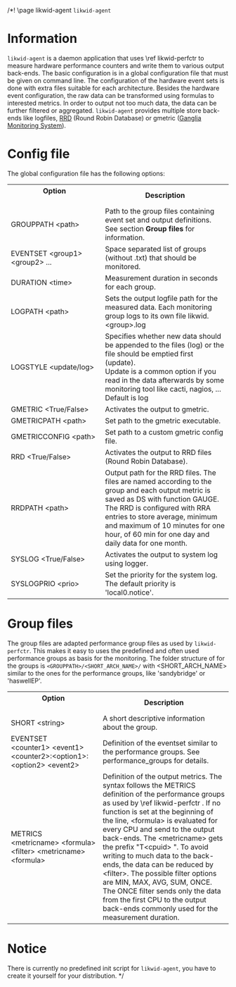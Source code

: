 /*! \page likwid-agent <CODE>likwid-agent</CODE>

<H1>Information</H1>
<CODE>likwid-agent</CODE> is a daemon application that uses \ref likwid-perfctr to measure hardware performance counters and write them to various output back-ends. The basic configuration is in a global configuration file that must be given on command line. The configuration of the hardware event sets is done with extra files suitable for each architecture. Besides the hardware event configuration, the raw data can be transformed using formulas to interested metrics. In order to output not too much data, the data can be further filtered or aggregated. <CODE>likwid-agent</CODE> provides multiple store back-ends like logfiles, <A HREF="https://oss.oetiker.ch/rrdtool/">RRD</A> (Round Robin Database) or gmetric (<A HREF="http://ganglia.sourceforge.net/">Ganglia Monitoring System</A>).

<H1>Config file</H1>
The global configuration file has the following options:
<TABLE>
<TR>
  <TH>Option
&nbsp;&nbsp;&nbsp;&nbsp;&nbsp;&nbsp;&nbsp;&nbsp;&nbsp;&nbsp;&nbsp;&nbsp;&nbsp;&nbsp;&nbsp;&nbsp;&nbsp;&nbsp;&nbsp;&nbsp;&nbsp;&nbsp;&nbsp;&nbsp;&nbsp;&nbsp;&nbsp;&nbsp;&nbsp;&nbsp;&nbsp;&nbsp;&nbsp;&nbsp;&nbsp;&nbsp;&nbsp;&nbsp;&nbsp;&nbsp;&nbsp;&nbsp;&nbsp;&nbsp;&nbsp;
</TH>
  <TH>Description</TH>
</TR>
<TR>
  <TD>GROUPPATH &lt;path&gt;</TD>
  <TD>Path to the group files containing event set and output definitions. See section <B>Group files</B> for information.</TD>
</TR>
<TR>
  <TD>EVENTSET &lt;group1&gt; &lt;group2&gt; ...</TD>
  <TD>Space separated list of groups (without .txt) that should be monitored.</TD>
</TR>
<TR>
  <TD>DURATION &lt;time&gt;</TD>
  <TD>Measurement duration in seconds for each group.</TD>
</TR>
<TR>
  <TD>LOGPATH &lt;path&gt;</TD>
  <TD>Sets the output logfile path for the measured data. Each monitoring group logs to its own file likwid.&lt;group&gt;.log</TD>
</TR>
<TR>
  <TD>LOGSTYLE &lt;update/log&gt;</TD>
  <TD>Specifies whether new data should be appended to the files (log) or the file should be emptied first (update).<BR> Update is a common option if you read in the data afterwards by some monitoring tool like cacti, nagios, ... Default is log</TD>
</TR>
<TR>
  <TD>GMETRIC &lt;True/False&gt;</TD>
  <TD>Activates the output to gmetric.</TD>
</TR>
<TR>
  <TD>GMETRICPATH &lt;path&gt;</TD>
  <TD>Set path to the gmetric executable.</TD>
</TR>
<TR>
  <TD>GMETRICCONFIG &lt;path&gt;</TD>
  <TD>Set path to a custom gmetric config file.</TD>
</TR>
<TR>
  <TD>RRD &lt;True/False&gt;</TD>
  <TD>Activates the output to RRD files (Round Robin Database).</TD>
</TR>
<TR>
  <TD>RRDPATH &lt;path&gt;</TD>
  <TD>Output path for the RRD files. The files are named according to the group and each output metric is saved as DS with function GAUGE. The RRD is configured with RRA entries to store average, minimum and maximum of 10 minutes for one hour, of 60 min for one day and daily data for one month.</TD>
</TR>
<TR>
  <TD>SYSLOG &lt;True/False&gt;</TD>
  <TD>Activates the output to system log using logger.</TD>
</TR>
<TR>
  <TD>SYSLOGPRIO &lt;prio&gt;</TD>
  <TD>Set the priority for the system log. The default priority is 'local0.notice'.</TD>
</TR>
</TABLE>

<H1>Group files</H1>
The group files are adapted performance group files as used by <CODE>likwid-perfctr</CODE>.
This makes it easy to uses the predefined and often used performance groups as basis for the monitoring. The folder structure of for the groups is <CODE>&lt;GROUPPATH&gt;/&lt;SHORT_ARCH_NAME&gt;/</CODE> with &lt;SHORT_ARCH_NAME&gt; similar to the ones for the performance groups, like 'sandybridge' or 'haswellEP'.


<TABLE>
<TR>
  <TH>Option
&nbsp;&nbsp;&nbsp;&nbsp;&nbsp;&nbsp;&nbsp;&nbsp;&nbsp;&nbsp;&nbsp;&nbsp;&nbsp;&nbsp;&nbsp;&nbsp;&nbsp;&nbsp;&nbsp;&nbsp;&nbsp;&nbsp;&nbsp;&nbsp;&nbsp;&nbsp;&nbsp;&nbsp;&nbsp;&nbsp;&nbsp;&nbsp;&nbsp;&nbsp;&nbsp;&nbsp;&nbsp;&nbsp;&nbsp;&nbsp;&nbsp;&nbsp;&nbsp;&nbsp;
</TH>
  <TH>Description</TH>
</TR>
<TR>
  <TD>SHORT &lt;string&gt;</TD>
  <TD>A short descriptive information about the group.</TD>
</TR>
<TR>
  <TD>EVENTSET<BR>&lt;counter1&gt; &lt;event1&gt;<BR>&lt;counter2&gt;:&lt;option1&gt;:&lt;option2&gt; &lt;event2&gt;</TD>
  <TD>Definition of the eventset similar to the performance groups. See performance_groups for details.</TD>
</TR>
<TR>
  <TD>METRICS<BR>&lt;metricname&gt; &lt;formula&gt;<BR>&lt;filter&gt; &lt;metricname&gt; &lt;formula&gt;</TD>
  <TD>Definition of the output metrics. The syntax follows the METRICS definition of the performance groups as used by \ref likwid-perfctr . If no function is set at the beginning of the line, &lt;formula&gt; is evaluated for every CPU and send to the output back-ends. The &lt;metricname&gt; gets the prefix "T&lt;cpuid&gt; ". To avoid writing to much data to the back-ends, the data can be reduced by &lt;filter&gt;. The possible filter options are MIN, MAX, AVG, SUM, ONCE. The ONCE filter sends only the data from the first CPU to the output back-ends commonly used for the measurement duration.</TD>
</TR>

</TABLE>

<H1>Notice</H1>
There is currently no predefined init script for <CODE>likwid-agent</CODE>, you have to create it yourself for your distribution.
*/
